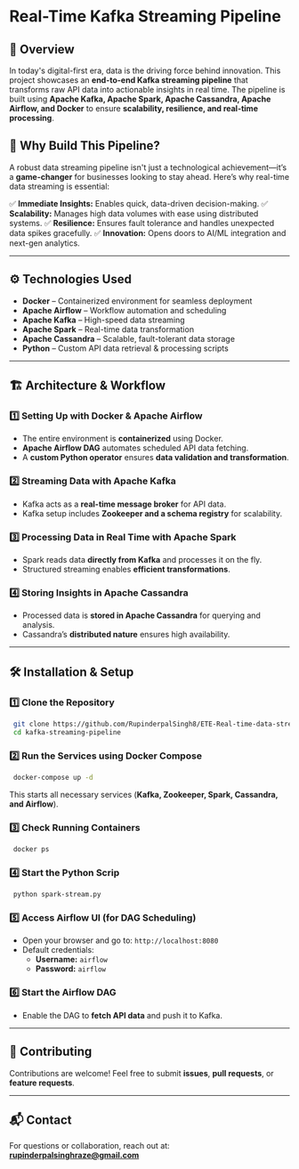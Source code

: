 # Real-Time Kafka Streaming Pipeline

## 📌 Overview
In today's digital-first era, data is the driving force behind innovation. This project showcases an **end-to-end Kafka streaming pipeline** that transforms raw API data into actionable insights in real time. The pipeline is built using **Apache Kafka, Apache Spark, Apache Cassandra, Apache Airflow, and Docker** to ensure **scalability, resilience, and real-time processing**.

## 🚀 Why Build This Pipeline?
A robust data streaming pipeline isn't just a technological achievement—it’s a **game-changer** for businesses looking to stay ahead. Here’s why real-time data streaming is essential:

✅ **Immediate Insights:** Enables quick, data-driven decision-making.
✅ **Scalability:** Manages high data volumes with ease using distributed systems.
✅ **Resilience:** Ensures fault tolerance and handles unexpected data spikes gracefully.
✅ **Innovation:** Opens doors to AI/ML integration and next-gen analytics.

---

## ⚙️ Technologies Used
- **Docker** – Containerized environment for seamless deployment
- **Apache Airflow** – Workflow automation and scheduling
- **Apache Kafka** – High-speed data streaming
- **Apache Spark** – Real-time data transformation
- **Apache Cassandra** – Scalable, fault-tolerant data storage
- **Python** – Custom API data retrieval & processing scripts

---

## 🏗️ Architecture & Workflow

### 1️⃣ **Setting Up with Docker & Apache Airflow**
- The entire environment is **containerized** using Docker.
- **Apache Airflow DAG** automates scheduled API data fetching.
- A **custom Python operator** ensures **data validation and transformation**.

### 2️⃣ **Streaming Data with Apache Kafka**
- Kafka acts as a **real-time message broker** for API data.
- Kafka setup includes **Zookeeper and a schema registry** for scalability.

### 3️⃣ **Processing Data in Real Time with Apache Spark**
- Spark reads data **directly from Kafka** and processes it on the fly.
- Structured streaming enables **efficient transformations**.

### 4️⃣ **Storing Insights in Apache Cassandra**
- Processed data is **stored in Apache Cassandra** for querying and analysis.
- Cassandra’s **distributed nature** ensures high availability.

---

## 🛠️ Installation & Setup

### 1️⃣ **Clone the Repository**
```bash
 git clone https://github.com/RupinderpalSingh8/ETE-Real-time-data-streaming.git
 cd kafka-streaming-pipeline
```

### 2️⃣ **Run the Services using Docker Compose**
```bash
 docker-compose up -d
```
This starts all necessary services (**Kafka, Zookeeper, Spark, Cassandra, and Airflow**).

### 3️⃣ **Check Running Containers**
```bash
 docker ps
```

### 4️⃣ **Start the Python Scrip**
```bash
 python spark-stream.py
```

### 5️⃣ **Access Airflow UI (for DAG Scheduling)**
- Open your browser and go to: `http://localhost:8080`
- Default credentials:
  - **Username:** `airflow`
  - **Password:** `airflow`
 
### 6️⃣ **Start the Airflow DAG**
- Enable the DAG to **fetch API data** and push it to Kafka.

---

## 🤝 Contributing
Contributions are welcome! Feel free to submit **issues**, **pull requests**, or **feature requests**.

---

## 📬 Contact
For questions or collaboration, reach out at: **rupinderpalsinghraze@gmail.com**
